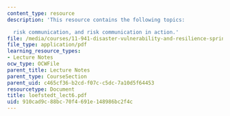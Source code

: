 ```yaml
---
content_type: resource
description: 'This resource contains the following topics:

  risk communication, and risk communication in action.'
file: /media/courses/11-941-disaster-vulnerability-and-resilience-spring-2005/910cad9c88bc70f4691e148986bc2f4c_loefstedt_lect6.pdf
file_type: application/pdf
learning_resource_types:
- Lecture Notes
ocw_type: OCWFile
parent_title: Lecture Notes
parent_type: CourseSection
parent_uid: c465cf36-b2cd-f07c-c5dc-7a10d5f64453
resourcetype: Document
title: loefstedt_lect6.pdf
uid: 910cad9c-88bc-70f4-691e-148986bc2f4c
---
```

